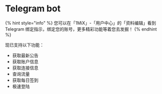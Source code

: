 # Telegram bot

{% hint style="info" %}
您可以在「1MiX」-「用户中心」的「资料编辑」看到 Telegram 绑定指示，绑定您的账号，更多精彩功能等着您去发掘！
{% endhint %}

现已支持以下功能：

* 获取最新公告
* 获取账户信息
* 获取连接信息
* 查询流量
* 获取每日签到
* 极速登陆

